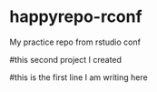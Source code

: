 # happyrepo-rconf
My practice repo from rstudio conf

#this second project I created

#this is the first line I am writing here
